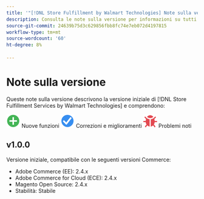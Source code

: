 ```yaml
---
title: '"[!DNL Store Fulfillment by Walmart Technologies] Note sulla versione"'
description: Consulta le note sulla versione per informazioni su tutti [!DNL Store Fulfillment by Walmart Technologies] versioni.
source-git-commit: 24639b75d3c629856fbb8fc74e7eb072d4197815
workflow-type: tm+mt
source-wordcount: '60'
ht-degree: 8%

---
```


# Note sulla versione

Queste note sulla versione descrivono la versione iniziale di [!DNL Store Fulfillment Services by Walmart Technologies] e comprendono:

![Nuovo](../assets/new.svg) Nuove funzioni
![Problema risolto](../assets/fix.svg) Correzioni e miglioramenti
![Problema noto](../assets/bug.svg) Problemi noti

## v1.0.0

Versione iniziale, compatibile con le seguenti versioni Commerce:

* Adobe Commerce (EE): 2.4.x
* Adobe Commerce for Cloud (ECE): 2.4.x
* Magento Open Source: 2.4.x
* Stabilità: Stabile

